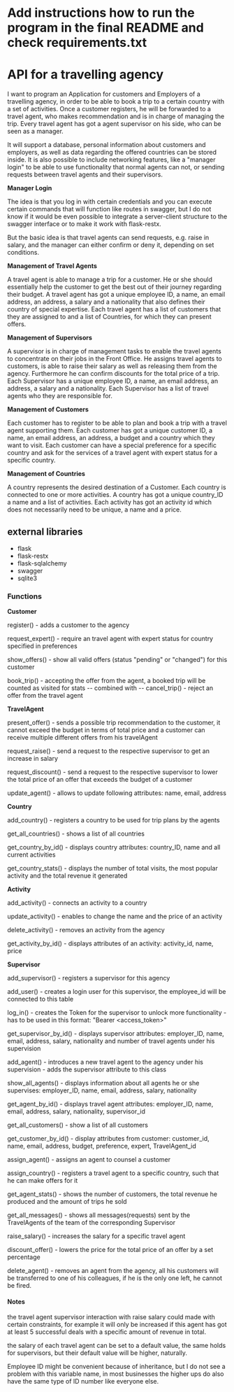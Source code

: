 
# Add instructions how to run the program in the final README and check requirements.txt 

# API for a travelling agency

I want to program an Application for customers and Employers of a travelling agency, in order to be able to book a trip to a certain country with a set of activities. Once a customer registers, he will be forwarded to a travel agent, who makes recommendation and is in charge of managing the trip. Every travel agent has got a agent supervisor on his side, who can be seen as a manager.

It will support a database, personal information about customers and employers, as well as data regarding the offered countries can be stored inside. It is also possible to include networking features, like a "manager login" to be able to use functionality that normal agents can not, or sending requests between travel agents and their supervisors. 

**Manager Login**

The idea is that you log in with certain credentials and you can execute certain commands that will function like routes in swagger, but I do not know if it would be even possible to integrate a server-client structure to the swagger interface or to make it work with flask-restx.

But the basic idea is that travel agents can send requests, e.g. raise in salary, and the manager can either confirm or deny it, depending on set conditions.

**Management of Travel Agents**

A travel agent is able to manage a trip for a customer. He or she should essentially help the customer to get the best out of their journey regarding their budget. A travel agent has got a unique employee ID, a name, an email address, an address, a salary and a nationality that also defines their country of special expertise. Each travel agent has a list of customers that they are assigned to and a list of Countries, for which they can present offers.

**Management of Supervisors**

A supervisor is in charge of management tasks to enable the travel agents to concentrate on their jobs in the Front Office. He assigns travel agents to customers, is able to raise their salary as well as releasing them from the agency. Furthermore he can confirm discounts for the total price of a trip. Each Supervisor has a unique employee ID, a name, an email address, an address, a salary and a nationality. Each Supervisor has a list of travel agents who they are responsible for. 

**Management of Customers**

Each customer has to register to be able to plan and book a trip with a travel agent supporting them. Each customer has got a unique customer ID, a name, an email address, an address, a budget and a country which they want to visit. Each customer can have a special preference for a specific country and ask for the services of a travel agent with expert status for a specific country.

**Management of Countries**

A country represents the desired destination of a Customer. Each country is connected to one or more activities. A country has got a unique country_ID a name and a list of activities. Each activity has got an activity id which does not necessarily need to be unique, a name and a price.


## external libraries

- flask
- flask-restx
- flask-sqlalchemy
- swagger
- sqlite3




### Functions

**Customer**

register() - adds a customer to the agency 

request_expert() - require an travel agent with expert status for country specified in preferences 

show_offers() - show all valid offers (status "pending" or "changed") for this customer 

book_trip() - accepting the offer from the agent, a booked trip will be counted as visited for stats -- combined with -- cancel_trip() - reject an offer from the travel agent 


**TravelAgent**

present_offer() - sends a possible trip recommendation to the customer, it cannot exceed the budget in terms of total price and a customer can receive multiple different offers from his travelAgent 

request_raise() - send a request to the respective supervisor to get an increase in salary

request_discount() - send a request to the respective supervisor to lower the total price of an offer that exceeds the budget of a customer 

update_agent() - allows to update following attributes: name, email, address


**Country**

add_country() - registers a country to be used for trip plans by the agents 

get_all_countries() - shows a list of all countries

get_country_by_id() - displays country attributes: country_ID, name and all current activities 

get_country_stats() - displays the number of total visits, the most popular activity and the total revenue it generated 


**Activity**

add_activity() - connects an activity to a country 

update_activity() - enables to change the name and the price of an activity 

delete_activity() - removes an activity from the agency 

get_activity_by_id() - displays attributes of an activity: activity_id, name, price



**Supervisor**

add_supervisor() - registers a supervisor for this agency

add_user() - creates a login user for this supervisor, the employee_id will be connected to this table

log_in() - creates the Token for the supervisor to unlock more functionality - has to be used in this format: "Bearer <access_token>"

get_supervisor_by_id() - displays supervisor attributes: employer_ID, name, email, address, salary, nationality and number of travel agents under his supervision

add_agent() - introduces a new travel agent to the agency under his supervision - adds the supervisor attribute to this class 

show_all_agents() - displays information about all agents he or she supervises: employer_ID, name, email, address, salary, nationality

get_agent_by_id() - displays travel agent attributes: employer_ID, name, email, address, salary, nationality, supervisor_id 

get_all_customers() - show a list of all customers

get_customer_by_id() - display attributes from customer: customer_id, name, email, address, budget, preference, expert, TravelAgent_id 

assign_agent() - assigns an agent to counsel a customer

assign_country() - registers a travel agent to a specific country, such that he can make offers for it 

get_agent_stats() - shows the number of customers, the total revenue he produced and the amount of trips he sold 

get_all_messages() - shows all messages(requests) sent by the TravelAgents of the team of the corresponding Supervisor 

raise_salary() - increases the salary for a specific travel agent

discount_offer() - lowers the price for the total price of an offer by a set percentage 

delete_agent() - removes an agent from the agency, all his customers will be transferred to one of his colleagues, if he is the only one left, he cannot be fired. 



#### Notes

the travel agent supervisor interaction with raise salary could made with certain constraints, for example it will only be increased if this agent has got at least 5 successful deals with a specific amount of revenue in total.

the salary of each travel agent can be set to a default value, the same holds for supervisors, but their default value will be higher, naturally.

Employee ID might be convenient because of inheritance, but I do not see a problem with this variable name, in most businesses the higher ups do also have the same type of ID number like everyone else.
